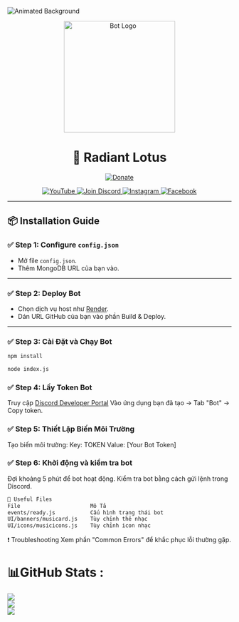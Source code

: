 <!-- Background animated -->
![Animated Background](https://cdn.discordapp.com/attachments/1316896145393586227/1357330377693331566/standard.gif?ex=67efcfec&is=67ee7e6c&hm=fb05e526452ed3144bf0f1f48ef58240ca81f680b48bdf9528babbe2345ac4a2&)

<!-- Logo animated -->
<p align="center">
  <img src="https://cdn.discordapp.com/attachments/1316896145393586227/1357331068688011365/standard_1.gif?ex=67efd090&is=67ee7f10&hm=4250dfedab995219647a7ff3509637d1ed2c9b841abf21b54cf2d87544c2c901&" width="250" alt="Bot Logo" />
</p>

<h1 align="center">
  🚀 Radiant Lotus
</h1>

<p align="center">
  <a href="https://paypal.me/DmTriet">
    <img src="https://img.shields.io/badge/Donate-PayPal-0079C1?style=flat-square&logo=paypal" alt="Donate" />
  </a>
</p>

<p align="center">
  <a href="https://www.youtube.com/@DmTriet.31">
    <img src="https://img.shields.io/badge/YouTube-Subscribe-red?style=flat-square&logo=youtube" alt="YouTube" />
  </a>
  <a href="https://discord.gg/A8FY8VD2xn">
    <img src="https://img.shields.io/badge/Discord-Join-blue?style=flat-square&logo=discord" alt="Join Discord" />
  </a>
  <a href="https://www.instagram.com/dmtriet_/">
    <img src="https://img.shields.io/badge/Instagram-Follow-E4405F?style=flat-square&logo=instagram" alt="Instagram" />
  </a>
  <a href="https://www.facebook.com/DmTriet.06">
    <img src="https://img.shields.io/badge/Facebook-Follow-1877F2?style=flat-square&logo=facebook" alt="Facebook" />
  </a>
</p>

---

## 📦 Installation Guide

### ✅ Step 1: Configure `config.json`

- Mở file `config.json`.
- Thêm MongoDB URL của bạn vào.

---

### ✅ Step 2: Deploy Bot

- Chọn dịch vụ host như [Render](https://render.com/).
- Dán URL GitHub của bạn vào phần Build & Deploy.

---

### ✅ Step 3: Cài Đặt và Chạy Bot

```bash
npm install
```
```bash
node index.js 
```

### ✅ Step 4: Lấy Token Bot
Truy cập [Discord Developer Portal](https://discord.com/developers/applications)
Vào ứng dụng bạn đã tạo → Tab "Bot" → Copy token.

### ✅ Step 5: Thiết Lập Biến Môi Trường
Tạo biến môi trường: Key: TOKEN
                     Value: [Your Bot Token]

### ✅ Step 6: Khởi động và kiểm tra bot
Đợi khoảng 5 phút để bot hoạt động.
Kiểm tra bot bằng cách gửi lệnh trong Discord.
```bash
🔧 Useful Files
File                      Mô Tả
events/ready.js	          Cấu hình trạng thái bot
UI/banners/musicard.js    Tùy chỉnh thẻ nhạc
UI/icons/musicicons.js	  Tùy chỉnh icon nhạc
```
❗ Troubleshooting
Xem phần "Common Errors" để khắc phục lỗi thường gặp.

# 📊GitHub Stats :
![](https://github-readme-stats.vercel.app/api?username=DmTriet31&theme=jolly&hide_border=true&include_all_commits=false&count_private=false)<br/>
![](https://github-readme-streak-stats.herokuapp.com/?user=DmTriet31&theme=jolly&hide_border=true)<br/>
![](https://github-readme-stats.vercel.app/api/top-langs/?username=DmTriet31&theme=jolly&hide_border=true&include_all_commits=false&count_private=false&layout=compact)
